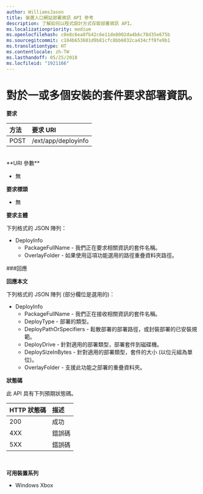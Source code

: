 ```yaml
---
author: WilliamsJason
title: 裝置入口網站部署資訊 API 參考
description: 了解如何以程式設計方式存取部署資訊 API。
ms.localizationpriority: medium
ms.openlocfilehash: c0e8c6ea8fb42c6e11de8002da4b6c78d35e675b
ms.sourcegitcommit: c104b653601d9b81cfc8bb6032ca434cff8fe9b1
ms.translationtype: HT
ms.contentlocale: zh-TW
ms.lasthandoff: 05/25/2018
ms.locfileid: "1921166"
---
```

# <a name="requests-deployment-information-for-one-or-more-installed-packages"></a>對於一或多個安裝的套件要求部署資訊。

**要求**

方法      | 要求 URI
:------     | :------
POST | /ext/app/deployinfo
<br />
**URI 參數**

 - 無

**要求標頭**

- 無

**要求主體**

下列格式的 JSON 陣列：

* DeployInfo
  * PackageFullName - 我們正在要求相關資訊的套件名稱。
  * OverlayFolder - 如果使用這項功能選用的路徑重疊資料夾路徑。

###<a name="response"></a>回應

**回應本文**

下列格式的 JSON 陣列 (部分欄位是選用的)：

* DeployInfo
  * PackageFullName - 我們正在接收相關資訊的套件名稱。
  * DeployType - 部署的類型。
  * DeployPathOrSpecifiers - 鬆散部署的部署路徑，或封裝部署的已安裝規範。
  * DeployDrive - 針對適用的部署類型，部署套件到磁碟機。
  * DeploySizeInBytes - 針對適用的部署類型，套件的大小 (以位元組為單位)。
  * OverlayFolder - 支援此功能之部署的重疊資料夾。

**狀態碼**

此 API 具有下列預期狀態碼。

HTTP 狀態碼      | 描述
:------     | :-----
200 | 成功
4XX | 錯誤碼
5XX | 錯誤碼
<br />

**可用裝置系列**

* Windows Xbox